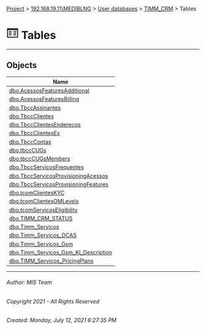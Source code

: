 #### 

[Project](../../../../index.md) > [192.168.19.11\\MEDIBLNG](../../../index.md) > [User databases](../../index.md) > [TIMM_CRM](../index.md) > Tables

# ![Tables](../../../../Images/Table32.png) Tables

---

## <a name="#objects"></a>Objects

| Name |
|---|
| [dbo.AcessosFeaturesAdditional](AcessosFeaturesAdditional.md) |
| [dbo.AcessosFeaturesBilling](AcessosFeaturesBilling.md) |
| [dbo.TbccAssinantes](TbccAssinantes.md) |
| [dbo.TbccClientes](TbccClientes.md) |
| [dbo.TbccClientesEnderecos](TbccClientesEnderecos.md) |
| [dbo.TbccClientesEx](TbccClientesEx.md) |
| [dbo.TbccContas](TbccContas.md) |
| [dbo.tbccCUGs](tbccCUGs.md) |
| [dbo.tbccCUGsMembers](tbccCUGsMembers.md) |
| [dbo.TbccServicosFrequentes](TbccServicosFrequentes.md) |
| [dbo.TbccServicosProvisioningAcessos](TbccServicosProvisioningAcessos.md) |
| [dbo.TbccServicosProvisioningFeatures](TbccServicosProvisioningFeatures.md) |
| [dbo.tcomClientesKYC](tcomClientesKYC.md) |
| [dbo.tcomClientesOMLevels](tcomClientesOMLevels.md) |
| [dbo.tcomServicosEligibility](tcomServicosEligibility.md) |
| [dbo.TIMM_CRM_STATUS](TIMM_CRM_STATUS.md) |
| [dbo.Timm_Servicos](Timm_Servicos.md) |
| [dbo.Timm_Servicos_DCAS](Timm_Servicos_DCAS.md) |
| [dbo.Timm_Servicos_Gsm](Timm_Servicos_Gsm.md) |
| [dbo.Timm_Servicos_Gsm_KI_Description](Timm_Servicos_Gsm_KI_Description.md) |
| [dbo.TIMM_Servicos_PricingPlans](TIMM_Servicos_PricingPlans.md) |


---

###### Author:  MIS Team

###### Copyright 2021 - All Rights Reserved

###### Created: Monday, July 12, 2021 6:27:35 PM

